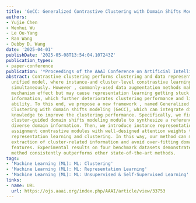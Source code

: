 ```yaml
---
title: 'GeCC: Generalized Contrastive Clustering with Domain Shifts Modeling'
authors:
- Yujie Chen
- Wenhui Wu
- Le Ou-Yang
- Ran Wang
- Debby D. Wang
date: '2025-04-01'
publishDate: '2025-05-08T13:54:04.107243Z'
publication_types:
- paper-conference
publication: '*Proceedings of the AAAI Conference on Artificial Intelligence*'
abstract: Contrastive clustering performs clustering and data representation in a
  unified model, where instance-and cluster-level constrastive learning are conducted
  simultaneously. However , commonly-used data augmentation methods make con-trastive
  mechanism effect but may cause representation learning getting stuck in domain-specific
  information, which further deteriorates clustering performance and limits generalization
  ability. To this end, we propose a new framework , named Generalized Contrastive
  Clustering with domain shifts modeling (GeCC), which can integrate diverse domain
  knowledge to improve the clustering performance. Specifically, we first design a
  cluster-guided domain shifts modeling module to synthesize a reference view with
  diverse domain information. Then, we introduce instance representation and cluster
  assignment contrastive modules with well-designed attention weights to guide the
  representation learning and clustering. In this way, our method can maximize the
  extraction of cluster-related information and avoid over-fitting domain-specific
  features. Experimental results on four benchmark datasets demonstrate that our proposed
  method consistently outperforms other state-of-the-art methods.
tags:
- 'Machine Learning (ML): ML: Clustering'
- 'Machine Learning (ML): ML: Representation Learning'
- 'Machine Learning (ML): ML: Unsupervised & Self-Supervised Learning'
links:
- name: URL
  url: https://ojs.aaai.org/index.php/AAAI/article/view/33753
---
```

